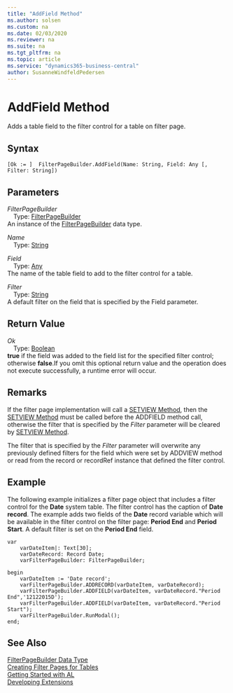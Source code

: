```yaml
---
title: "AddField Method"
ms.author: solsen
ms.custom: na
ms.date: 02/03/2020
ms.reviewer: na
ms.suite: na
ms.tgt_pltfrm: na
ms.topic: article
ms.service: "dynamics365-business-central"
author: SusanneWindfeldPedersen
---
```

[//]: # (START>DO_NOT_EDIT)
[//]: # (IMPORTANT:Do not edit any of the content between here and the END>DO_NOT_EDIT.)
[//]: # (Any modifications should be made in the .xml files in the ModernDev repo.)
# AddField Method
Adds a table field to the filter control for a table on filter page.


## Syntax
```
[Ok := ]  FilterPageBuilder.AddField(Name: String, Field: Any [, Filter: String])
```
## Parameters
*FilterPageBuilder*  
&emsp;Type: [FilterPageBuilder](filterpagebuilder-data-type.md)  
An instance of the [FilterPageBuilder](filterpagebuilder-data-type.md) data type.  

*Name*  
&emsp;Type: [String](../string/string-data-type.md)  
  
*Field*  
&emsp;Type: [Any](../any/any-data-type.md)  
The name of the table field to add to the filter control for a table.
        
*Filter*  
&emsp;Type: [String](../string/string-data-type.md)  
A default filter on the field that is specified by the Field parameter.  


## Return Value
*Ok*  
&emsp;Type: [Boolean](../boolean/boolean-data-type.md)  
**true** if the field was added to the field list for the specified filter control; otherwise **false**.If you omit this optional return value and the operation does not execute successfully, a runtime error will occur.    


[//]: # (IMPORTANT: END>DO_NOT_EDIT)

## Remarks    
 If the filter page implementation will call a [SETVIEW Method](../../methods-auto/filterpagebuilder/filterpagebuilder-setview-method.md), then the [SETVIEW Method](../../methods-auto/filterpagebuilder/filterpagebuilder-setview-method.md) must be called before the ADDFIELD method call, otherwise the filter that is specified by the *Filter* parameter will be cleared by [SETVIEW Method](../../methods-auto/filterpagebuilder/filterpagebuilder-setview-method.md).  
  
 The filter that is specified by the *Filter* parameter will overwrite any previously defined filters for the field which were set by ADDVIEW method or read from the record or recordRef instance that defined the filter control.  
  
## Example  
 The following example initializes a filter page object that includes a filter control for the **Date** system table. The filter control has the caption of **Date record**. The example adds two fields of the **Date** record variable which will be available in the filter control on the filter page: **Period End** and **Period Start**. A default filter is set on the **Period End** field.  
  
``` 
var
    varDateItem|: Text[30];  
    varDateRecord: Record Date;  
    varFilterPageBuilder: FilterPageBuilder;  

begin     
    varDateItem := 'Date record';  
    varFilterPageBuilder.ADDRECORD(varDateItem, varDateRecord);  
    varFilterPageBuilder.ADDFIELD(varDateItem, varDateRecord."Period End",'12122015D');  
    varFilterPageBuilder.ADDFIELD(varDateItem, varDateRecord."Period Start");
    varFilterPageBuilder.RunModal();  
end;
```  


## See Also
[FilterPageBuilder Data Type](filterpagebuilder-data-type.md)  
[Creating Filter Pages for Tables](../../devenv-filter-pages-for-filtering-tables.md)  
[Getting Started with AL](../../devenv-get-started.md)  
[Developing Extensions](../../devenv-dev-overview.md)